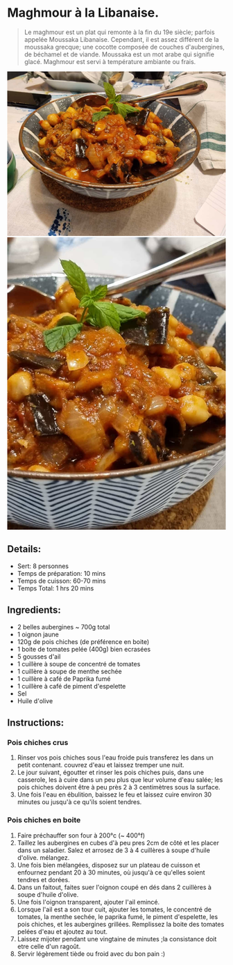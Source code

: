 # Maghmour à la Libanaise.

> Le maghmour est un plat qui remonte à la fin du 19e siècle; parfois appelée Moussaka Libanaise. Cependant, il est assez différent de la moussaka grecque; une cocotte composée de couches d'aubergines, de béchamel et de viande. Moussaka est un mot arabe qui signifie glacé. Maghmour est servi à température ambiante ou frais.

![Maghmour à la Libanaise](https://github.com/anamorph/recettes/blob/master/photos/fr-accompagnement-maghmour_a_la_libanaise-01.jpg?raw=true)  
![Maghmour à la Libanaise](https://github.com/anamorph/recettes/blob/master/photos/fr-accompagnement-maghmour_a_la_libanaise-02.jpg?raw=true)  

## Details:
* Sert: 8 personnes 
* Temps de préparation:  10 mins
* Temps de cuisson:  60-70 mins
* Temps Total:  1 hrs 20 mins

## Ingredients:
* 2 belles aubergines ~ 700g total
* 1 oignon jaune
* 120g de pois chiches (de préférence en boite)
* 1 boite de tomates pelée (400g) bien ecrasées
* 5 gousses d'ail
* 1 cuillère à soupe de concentré de tomates
* 1 cuillère à soupe de menthe sechée
* 1 cuillère à café de Paprika fumé
* 1 cuillère à café de piment d'espelette
* Sel
* Huile d'olive

## Instructions:
### Pois chiches crus
  1. Rinser vos pois chiches sous l'eau froide puis transferez les dans un petit contenant. couvrez d'eau et laissez tremper une nuit.
  2. Le jour suivant, égoutter et rinser les pois chiches puis, dans une casserole, les à cuire dans un peu plus que leur volume d'eau salée; les pois chiches doivent être à peu près 2 à 3 centimètres sous la surface.
  3. Une fois l'eau en ébulition, baissez le feu et laissez cuire environ 30 minutes ou jusqu'à ce qu'ils soient tendres.

### Pois chiches en boite
  1. Faire préchauffer son four à 200°c (~ 400°f)
  2. Taillez les aubergines en cubes d'à peu pres 2cm de côté et les placer dans un saladier. Salez et arrosez de 3 à 4 cuillères à soupe d'huile d'olive. mélangez.
  3. Une fois bien mélangées, disposez sur un plateau de cuisson et enfournez pendant 20 à 30 minutes, où jusqu'à ce qu'elles soient tendres et dorées.
  4. Dans un faitout, faites suer l'oignon coupé en dés dans 2 cuillères à soupe d'huile d'olive.
  5. Une fois l'oignon transparent, ajouter l'ail emincé.
  6. Lorsque l'ail est a son tour cuit, ajouter les tomates, le concentré de tomates, la menthe sechée, le paprika fumé, le piment d'espelette, les pois chiches, et les aubergines grillées. Remplissez la boite des tomates pelées d'eau et ajoutez au tout.
  7. Laissez mijoter pendant une vingtaine de minutes ;la consistance doit etre celle d'un ragoût.
  8. Servir légèrement tiède ou froid avec du bon pain :)